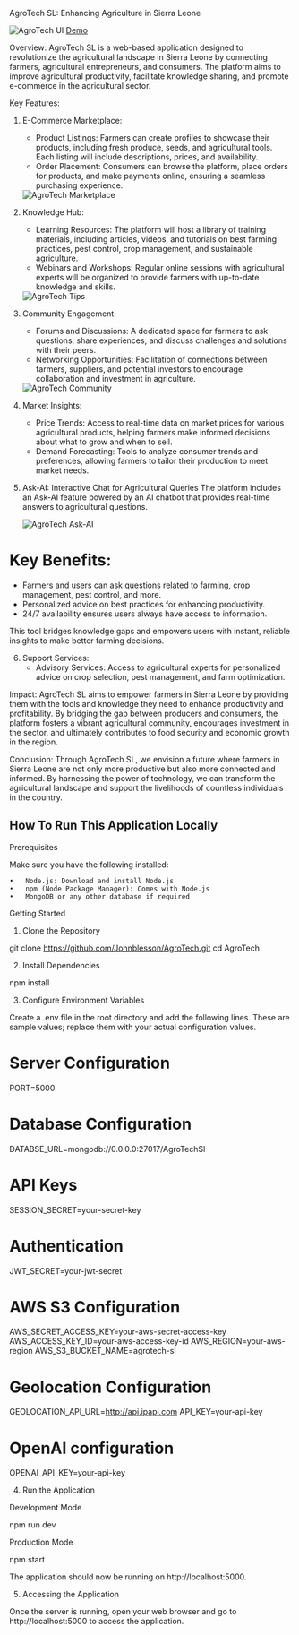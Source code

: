 AgroTech SL: Enhancing Agriculture in Sierra Leone

<img src="public/images/agrotech.png" alt="AgroTech UI">
<a href="https://agrotechsl.onrender.com/">Demo</a>

Overview:
AgroTech SL is a web-based application designed to revolutionize the agricultural landscape in Sierra Leone by connecting farmers, agricultural entrepreneurs, and consumers. The platform aims to improve agricultural productivity, facilitate knowledge sharing, and promote e-commerce in the agricultural sector.

Key Features:

1. E-Commerce Marketplace:
   - Product Listings: Farmers can create profiles to showcase their products, including fresh produce, seeds, and agricultural tools. Each listing will include descriptions, prices, and availability.
   - Order Placement: Consumers can browse the platform, place orders for products, and make payments online, ensuring a seamless purchasing experience.

   <img src="public/images/agrotech-marketplace.png" alt="AgroTech Marketplace">

2. Knowledge Hub:
   - Learning Resources: The platform will host a library of training materials, including articles, videos, and tutorials on best farming practices, pest control, crop management, and sustainable agriculture.
   - Webinars and Workshops: Regular online sessions with agricultural experts will be organized to provide farmers with up-to-date knowledge and skills.

   <img src="public/images/agrotech-tips.png" alt="AgroTech Tips">

3. Community Engagement:
   - Forums and Discussions: A dedicated space for farmers to ask questions, share experiences, and discuss challenges and solutions with their peers.
   - Networking Opportunities: Facilitation of connections between farmers, suppliers, and potential investors to encourage collaboration and investment in agriculture.

   <img src="public/images/agrotech-community.png" alt="AgroTech Community">

4. Market Insights:
   - Price Trends: Access to real-time data on market prices for various agricultural products, helping farmers make informed decisions about what to grow and when to sell.
   - Demand Forecasting: Tools to analyze consumer trends and preferences, allowing farmers to tailor their production to meet market needs.

5. Ask-AI:
Interactive Chat for Agricultural Queries
The platform includes an Ask-AI feature powered by an AI chatbot that provides real-time answers to agricultural questions.

   <img src="public/images/agroTech-AskAI.png" alt="AgroTech Ask-AI">

# Key Benefits:
- Farmers and users can ask questions related to farming, crop management, pest control, and more.
- Personalized advice on best practices for enhancing productivity.
- 24/7 availability ensures users always have access to information.

This tool bridges knowledge gaps and empowers users with instant, reliable insights to make better farming decisions.

6. Support Services:
   - Advisory Services: Access to agricultural experts for personalized advice on crop selection, pest management, and farm optimization.

Impact:
AgroTech SL aims to empower farmers in Sierra Leone by providing them with the tools and knowledge they need to enhance productivity and profitability. By bridging the gap between producers and consumers, the platform fosters a vibrant agricultural community, encourages investment in the sector, and ultimately contributes to food security and economic growth in the region.

Conclusion:
Through AgroTech SL, we envision a future where farmers in Sierra Leone are not only more productive but also more connected and informed. By harnessing the power of technology, we can transform the agricultural landscape and support the livelihoods of countless individuals in the country.


## How To Run This Application Locally

Prerequisites

Make sure you have the following installed:

	•	Node.js: Download and install Node.js
	•	npm (Node Package Manager): Comes with Node.js
	•	MongoDB or any other database if required

Getting Started

1. Clone the Repository

git clone https://github.com/Johnblesson/AgroTech.git
cd AgroTech

2. Install Dependencies

npm install

3. Configure Environment Variables

Create a .env file in the root directory and add the following lines. These are sample values; replace them with your actual configuration values.

# Server Configuration
PORT=5000

# Database Configuration
DATABSE_URL=mongodb://0.0.0.0:27017/AgroTechSl

# API Keys
SESSION_SECRET=your-secret-key

# Authentication
JWT_SECRET=your-jwt-secret

# AWS S3 Configuration
AWS_SECRET_ACCESS_KEY=your-aws-secret-access-key
AWS_ACCESS_KEY_ID=your-aws-access-key-id
AWS_REGION=your-aws-region
AWS_S3_BUCKET_NAME=agrotech-sl

# Geolocation Configuration
GEOLOCATION_API_URL=http://api.ipapi.com
API_KEY=your-api-key

# OpenAI configuration
OPENAI_API_KEY=your-api-key

4. Run the Application

Development Mode

npm run dev

Production Mode

npm start

The application should now be running on http://localhost:5000.

5. Accessing the Application

Once the server is running, open your web browser and go to http://localhost:5000 to access the application.
